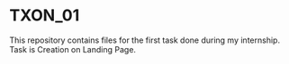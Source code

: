 # TXON_01
This repository contains files for the first task done during my internship. Task is Creation on Landing Page. 
